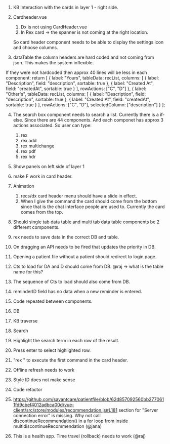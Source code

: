 1. KB Interaction with the cards in layer 1 - right side.

2. Cardheader.vue

    1. Dx is not using CardHeader.vue
    2. In Rex card -> the spanner is not coming at the right location.
    
    So card header component needs to be able to display the settings icon and choose columns.

3. dataTable the column headers are hard coded and not coming from json. This makes the system inflexible.

If they were not hardcoded then approx 40 lines will be less in each component:
      return [
        {
          label: "Yours",
          tableData: recList,
          columns: [
            {
              label: "Description",
              field: "description",
              sortable: true
            },
            {
              label: "Created At",
              field: "createdAt",
              sortable: true
            }
          ],
          rowActions: ["C", "D"]
        },
        {
          label: "Other's",
          tableData: recList,
          columns: [
            {
              label: "Description",
              field: "description",
              sortable: true
            },
            {
              label: "Created At",
              field: "createdAt",
              sortable: true
            }
          ],
          rowActions: ["C", "D"],
          selectedColumn: ["description"]
        }
      ];


4. The search box component needs to search a list. Currently there is a if-else. Since there are 44 components. And each componet  has approx 3 actions associated. 
   So user can type:
      1. rex
      2. rex add
      3. rex multichange
      4. rex pdf
      5. rex hdr

5. Show panels on left side of layer 1

6. make F work in card header.

7. Animation
   1. recs/dx card header menu should have a slide in effect.
   2. When I give the command the card should come from the bottom since that is the chat interface people are used to. Currently the card comes from the top.

8. Should single tab data table and multi tab data table components be 2 different components.

9. rex needs to save data in the correct DB and table.

10. On dragging an API needs to be fired that updates the priority in DB.

11. Opening a patient file without a patient should redirect to login page.

12. Cts to load for DA and D should come from DB. @raj -> what is the table name for this?

13. The sequence of Cts to load should also come from DB. 

14. reminderID field has no data when a new reminder is entered.

15. Code repeated between components.
   1. DB  
   2. KB traverse

16. Search 
   1. Highlight the search term in each row of the result.
   2. Press enter to select highlighted row.
   3. "rex " to execute the first command in the card header.

17. Offline refresh needs to work

18. Style ID does not make sense

19. Code refactor

   1. https://github.com/savantcare/patientfile/blob/62d857092560bb2770611fd9cbef4012adbca00d/vue-client/src/store/modules/recommendation.js#L181 section for "Server connection error" is missing. Why not call discontinueRecommendation() in a for loop from inside multidiscontinueRecommendation (@jana)

20. This is a health app. Time travel (rollback) needs to work (@raj)